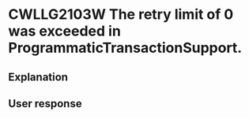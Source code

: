 # CWLLG2103W The retry limit of 0 was exceeded in ProgrammaticTransactionSupport.

## Explanation

## User response